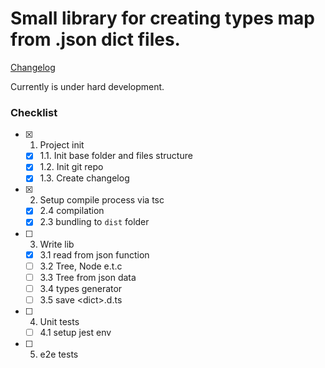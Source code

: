 Small library for creating types map from .json dict files.
===========================================================

[Changelog](CHANGELOG.md)

Currently is under hard development.

### Checklist

- [x] 1. Project init
    - [x] 1.1. Init base folder and files structure
    - [x] 1.2. Init git repo
    - [x] 1.3. Create changelog
- [x] 2. Setup compile process via tsc
    - [x] 2.4 compilation
    - [x] 2.3 bundling to `dist` folder
- [ ] 3. Write lib
    - [x] 3.1 read from json function
    - [ ] 3.2 Tree, Node e.t.c
    - [ ] 3.3 Tree from json data
    - [ ] 3.4 types generator
    - [ ] 3.5 save \<dict\>.d.ts
- [ ] 4. Unit tests
    - [ ] 4.1 setup jest env
- [ ] 5. e2e tests